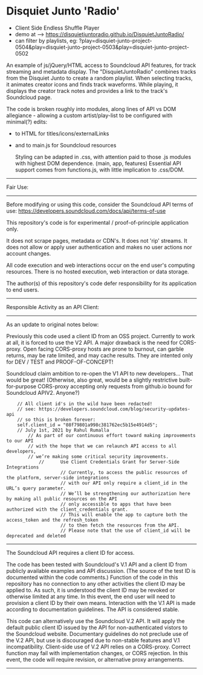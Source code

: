 # Disquiet Junto 'Radio'

  - Client Side Endless Shuffle Player
  - demo at --> https://disquietjuntoradio.github.io/DisquietJuntoRadio/
  - can filter by playlists, eg:
      ?play=disquiet-junto-project-0504&play=disquiet-junto-project-0503&play=disquiet-junto-project-0502
   
   An example of js/jQuery/HTML access to Soundcloud API features, for track streaming and metadata display.
   The "DisquietJuntoRadio" combines tracks from the Disquiet Junto to create a random playlist.
   When selecting tracks, it animates creator icons and finds track waveforms.
   While playing, it displays the creator track notes and provides a link to the track's Soundcloud page.
   
   The code is broken roughly into modules, along lines of API vs DOM allegiance - allowing a custom artist/play-list to be       configured with minimal(?) edits:
 - to HTML for titles/icons/externalLinks
 - and to main.js for Soundcloud resources
 
   Styling can be adapted in .css, with attention paid to those .js modules with highest DOM dependence. (main, app, features) Essential API support comes from functions.js, with little implication to .css/DOM.
 
   
 -----------------------------------------------------------------------
 
 Fair Use:
 
 -----------------------------------------------------------------------
 
 Before modifying or using this code, consider the Soundcloud API terms of use:
 https://developers.soundcloud.com/docs/api/terms-of-use 
 
 This repository's code is for experimental / proof-of-principle application only.
 
 It does not scrape pages, metadata or CDN's. It does not 'rip' streams.
 It does not allow or apply user authentication and makes no user actions nor account changes.
 
 All code execution and web interactions occur on the end user's computing resources.
 There is no hosted execution, web interaction or data storage.
 
 The author(s) of this repository's code defer responsibility for its application to end users. 
 
 -----------------------------------------------------------------------
 
 Responsible Activity as an API Client: 
 
 -----------------------------------------------------------------------
 
 As an update to original notes below:

 Previously this code used a client ID from an OSS project.
 Currently to work at all, it is forced to use the V2 API.
 A major drawback is the need for CORS-proxy. Open facing CORS-proxy hosts are prone to burnout, 
 can garble returns, may be rate limited, and may cache results. 
 They are intented only for DEV / TEST and PROOF-OF-CONCEPT!

 Soundcloud claim ambition to re-open the V1 API to new developers...
 That would be great!
 (Otherwise, also great, would be a slightly restrictive built-for-purpose CORS-proxy 
 accepting only requests from github.io bound for Soundcloud APIV2. Anyone?)
 
		// All client id's in the wild have been redacted!
		// see: https://developers.soundcloud.com/blog/security-updates-api
		// so this is broken forever:
		self.client_id = "08f79801a998c381762ec5b15e4914d5";
		// July 1st, 2021 by Rahul Rumalla
			// As part of our continuous effort toward making improvements to our API 
			// with the hope that we can relaunch API access to all developers, 
			// we’re making some critical security improvements.
				// 		Use Client Credentials Grant for Server-Side Integrations
						// Currently, to access the public resources of the platform, server-side integrations 
						// with our API only require a client_id in the URL’s query parameter. 
						// We’ll be strengthening our authorization here by making all public resources on the API 
						// only accessible to apps that have been authorized with the client_credentials grant. 
						// This will enable the app to capture both the access_token and the refresh_token 
						// to then fetch the resources from the API. 
						// Please note that the use of client_id will be deprecated and deleted
            
 -----------------------------------------------------------------------
 
 The Soundcloud API requires a client ID for access.
 
 The code has been tested with Soundcloud's V.1 API and a client ID from publicly available examples and API discussion.
 (The source of the test ID is documented within the code comments.)
 Function of the code in this repository has no connection to any other activities the client ID may be applied to.
 As such, it is understood the client ID may be revoked or otherwise limited at any time.
 In this event, the end user will need to provision a client ID by their own means.
 Interaction with the V.1 API is made according to documentation guidelines. The API is considered stable.
 
 This code can alternatively use the Soundcloud V.2 API.
 It will apply the default public client ID issued by the API for non-authenticated vistors to the Soundcloud website.
 Documentary guidelines do not preclude use of the V.2 API, but use is discouraged due to non-stable features and V.1 incompatibility.
 Client-side use of V.2 API relies on a CORS-proxy. Correct function may fail with implementation changes, or CORS rejection.
 In this event, the code will require revision, or alternative proxy arrangements.
 
 -----------------------------------------------------------------------
